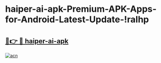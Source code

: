 # haiper-ai-apk-Premium-APK-Apps-for-Android-Latest-Update-!ralhp

# <h2><a href="https://ok0mpt.esa.edu.pl?title=haiper-ai-apk&ref=ralhp">🔗👉 🔴 haiper-ai-apk</a></h2>

[![acn](https://github.com/user-attachments/assets/0f9c940e-d8b0-45ae-aac7-cd30a18b3e1c)](https://ok0mpt.esa.edu.pl?title=haiper-ai-apk&ref=ralhp)

